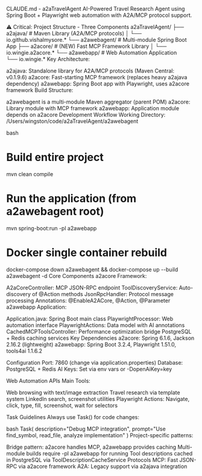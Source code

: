 CLAUDE.md - a2aTravelAgent
AI-Powered Travel Research Agent using Spring Boot + Playwright web automation with A2A/MCP protocol support.

⚠️ Critical: Project Structure - Three Components
a2aTravelAgent/
├── a2ajava/              # Maven Library (A2A/MCP protocols)
│   └── io.github.vishalmysore.*
└── a2awebagent/          # Multi-module Spring Boot App
    ├── a2acore/          # (NEW) Fast MCP Framework Library
    │   └── io.wingie.a2acore.*
    └── a2awebapp/        # Web Automation Application  
        └── io.wingie.*
Key Architecture:

a2ajava: Standalone library for A2A/MCP protocols (Maven Central: v0.1.9.6)
a2acore: Fast-starting MCP framework (replaces heavy a2ajava dependency)
a2awebapp: Spring Boot app with Playwright, uses a2acore framework
Build Structure:

a2awebagent is a multi-module Maven aggregator (parent POM)
a2acore: Library module with MCP framework
a2awebapp: Application module depends on a2acore
Development Workflow
Working Directory: /Users/wingston/code/a2aTravelAgent/a2awebagent

bash
# Build entire project
mvn clean compile

# Run the application (from a2awebagent root)
mvn spring-boot:run -pl a2awebapp

# Docker single container rebuild
docker-compose down a2awebagent && docker-compose up --build a2awebagent -d
Core Components
a2acore Framework:

A2aCoreController: MCP JSON-RPC endpoint
ToolDiscoveryService: Auto-discovery of @Action methods
JsonRpcHandler: Protocol message processing
Annotations: @EnableA2ACore, @Action, @Parameter
a2awebapp Application:

Application.java: Spring Boot main class
PlaywrightProcessor: Web automation interface
PlaywrightActions: Data model with AI annotations
CachedMCPToolsController: Performance optimization bridge
PostgreSQL + Redis caching services
Key Dependencies
a2acore: Spring 6.1.6, Jackson 2.16.2 (lightweight) a2awebapp: Spring Boot 3.2.4, Playwright 1.51.0, tools4ai 1.1.6.2

Configuration
Port: 7860 (change via application.properties) Database: PostgreSQL + Redis AI Keys: Set via env vars or -DopenAiKey=key

Web Automation APIs
Main Tools:

Web browsing with text/image extraction
Travel research via template system
LinkedIn search, screenshot utilities
Playwright Actions: Navigate, click, type, fill, screenshot, wait for selectors

Task Guidelines
Always use Task() for code changes:

bash
Task(
  description="Debug MCP integration", 
  prompt="Use find_symbol, read_file, analyze implementation"
)
Project-specific patterns:

Bridge pattern: a2acore handles MCP, a2awebapp provides caching
Multi-module builds require -pl a2awebapp for running
Tool descriptions cached in PostgreSQL via ToolDescriptionCacheService
Protocols
MCP: Fast JSON-RPC via a2acore framework A2A: Legacy support via a2ajava integration
